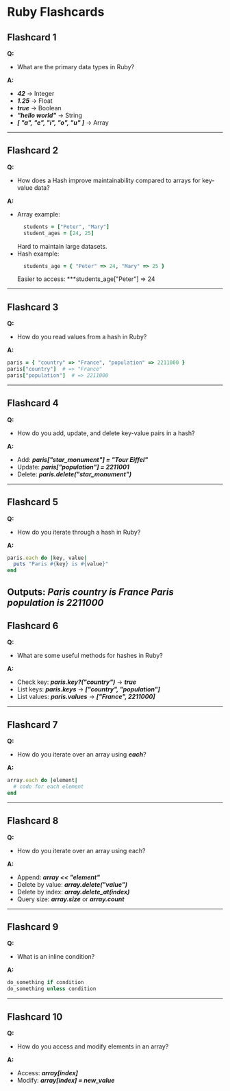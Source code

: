 # Ruby Flashcards

## Flashcard 1  
**Q:**  
- What are the primary data types in Ruby?

**A:**  
- ***42*** → Integer
- ***1.25*** → Float
- ***true*** → Boolean
- ***"hello world"*** → String
- ***[ "a", "e", "i", "o", "u" ]*** → Array
---

## Flashcard 2  
**Q:**  
- How does a Hash improve maintainability compared to arrays for key-value data?

**A:**
- Array example:
  ```ruby
    students = ["Peter", "Mary"]
    student_ages = [24, 25]
  ```
  Hard to maintain large datasets.
- Hash example:
  ```ruby
    students_age = { "Peter" => 24, "Mary" => 25 }
  ```
  Easier to access: ***students_age["Peter"] => 24
---

## Flashcard 3  
**Q:**  
- How do you read values from a hash in Ruby?

**A:**  
```ruby
paris = { "country" => "France", "population" => 2211000 }
paris["country"]  # => "France"
paris["population"]  # => 2211000
```
---

## Flashcard 4  
**Q:**  
- How do you add, update, and delete key-value pairs in a hash?

**A:**  
- Add: ***paris["star_monument"] = "Tour Eiffel"***
- Update: ***paris["population"] = 2211001***
- Delete: ***paris.delete("star_monument")***
---

## Flashcard 5  
**Q:**  
- How do you iterate through a hash in Ruby?

**A:**  
  ```ruby
  paris.each do |key, value|
    puts "Paris #{key} is #{value}"
  end
  ```
  Outputs:
  ***Paris country is France***
  ***Paris population is 2211000***
---

## Flashcard 6  
**Q:**  
- What are some useful methods for hashes in Ruby?

**A:**  
- Check key: ***paris.key?("country")*** → ***true***
- List keys: ***paris.keys*** → ***["country", "population"]***
- List values: ***paris.values*** → ***["France", 2211000]***

---

## Flashcard 7  
**Q:**  
- How do you iterate over an array using ***each***?

**A:**  
```ruby
array.each do |element|
  # code for each element
end
```

---

## Flashcard 8  
**Q:**  
- How do you iterate over an array using each?

**A:**  
- Append: ***array << "element"***
- Delete by value: ***array.delete("value")***
- Delete by index: ***array.delete_at(index)***
- Query size: ***array.size*** or ***array.count***

---

## Flashcard 9  
**Q:**  
- What is an inline condition?

**A:**  
```ruby
do_something if condition  
do_something unless condition  
```
---

## Flashcard 10  
**Q:**  
- How do you access and modify elements in an array?

**A:**  
- Access: ***array[index]***
- Modify: ***array[index] = new_value***
